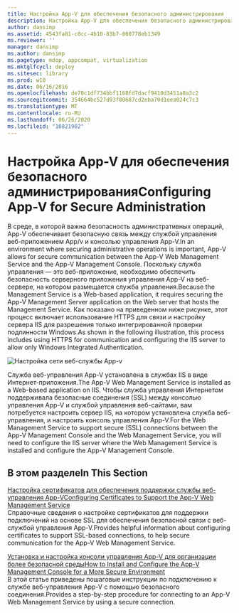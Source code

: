 ```yaml
---
title: Настройка App-V для обеспечения безопасного администрирования
description: Настройка App-V для обеспечения безопасного администрирования
author: dansimp
ms.assetid: 4543fa81-c8cc-4b10-83b7-060778eb1349
ms.reviewer: ''
manager: dansimp
ms.author: dansimp
ms.pagetype: mdop, appcompat, virtualization
ms.mktglfcycl: deploy
ms.sitesec: library
ms.prod: w10
ms.date: 06/16/2016
ms.openlocfilehash: de70c1df734bbf1168fd7dacf9410d3451a8a3c2
ms.sourcegitcommit: 354664bc527d93f80687cd2eba70d1eea024c7c3
ms.translationtype: MT
ms.contentlocale: ru-RU
ms.lasthandoff: 06/26/2020
ms.locfileid: "10821902"
---
```

# <span data-ttu-id="7ecea-103">Настройка App-V для обеспечения безопасного администрирования</span><span class="sxs-lookup"><span data-stu-id="7ecea-103">Configuring App-V for Secure Administration</span></span>


<span data-ttu-id="7ecea-104">В среде, в которой важна безопасность административных операций, App-V обеспечивает безопасную связь между службой управления веб-приложением App/v и консолью управления App-V.</span><span class="sxs-lookup"><span data-stu-id="7ecea-104">In an environment where securing administrative operations is important, App-V allows for secure communication between the App-V Web Management Service and the App-V Management Console.</span></span> <span data-ttu-id="7ecea-105">Поскольку служба управления — это веб-приложение, необходимо обеспечить безопасность серверного приложения управления App-V на веб-сервере, на котором размещается служба управления.</span><span class="sxs-lookup"><span data-stu-id="7ecea-105">Because the Management Service is a Web-based application, it requires securing the App-V Management Server application on the Web server that hosts the Management Service.</span></span> <span data-ttu-id="7ecea-106">Как показано на приведенном ниже рисунке, этот процесс включает использование HTTPS для связи и настройку сервера IIS для разрешения только интегрированной проверки подлинности Windows.</span><span class="sxs-lookup"><span data-stu-id="7ecea-106">As shown in the following illustration, this process includes using HTTPS for communication and configuring the IIS server to allow only Windows Integrated Authentication.</span></span>

![Настройка сети веб-службы App-v](images/appvmgmtwebservice.gif)

<span data-ttu-id="7ecea-108">Служба веб-управления App-V установлена в службах IIS в виде Интернет-приложения.</span><span class="sxs-lookup"><span data-stu-id="7ecea-108">The App-V Web Management Service is installed as a Web-based application on IIS.</span></span> <span data-ttu-id="7ecea-109">Чтобы служба управления Интернетом поддерживала безопасные соединения (SSL) между консолью управления App-V и службой управления веб-сайтами, вам потребуется настроить сервер IIS, на котором установлена служба веб-управления, и настроить консоль управления App-V.</span><span class="sxs-lookup"><span data-stu-id="7ecea-109">For the Web Management Service to support secure (SSL) connections between the App-V Management Console and the Web Management Service, you will need to configure the IIS server where the Web Management Service is installed and configure the App-V Management Console.</span></span>

## <span data-ttu-id="7ecea-110">В этом разделе</span><span class="sxs-lookup"><span data-stu-id="7ecea-110">In This Section</span></span>


<a href="" id="configuring-certificates-to-support-the-app-v-web-management-service"></a>[<span data-ttu-id="7ecea-111">Настройка сертификатов для обеспечения поддержки службы веб-управления App-V</span><span class="sxs-lookup"><span data-stu-id="7ecea-111">Configuring Certificates to Support the App-V Web Management Service</span></span>](configuring-certificates-to-support-the-app-v-web-management-service.md)  
<span data-ttu-id="7ecea-112">Справочные сведения о настройке сертификатов для поддержки подключений на основе SSL для обеспечения безопасной связи с веб-службой управления App-V.</span><span class="sxs-lookup"><span data-stu-id="7ecea-112">Provides helpful information about configuring certificates to support SSL-based connections, to help secure communication for the App-V Web Management Service.</span></span>

<a href="" id="how-to-install-and-configure-the-app-v-management-console-for-a-more-secure-environment"></a>[<span data-ttu-id="7ecea-113">Установка и настройка консоли управления App-V для организации более безопасной среды</span><span class="sxs-lookup"><span data-stu-id="7ecea-113">How to Install and Configure the App-V Management Console for a More Secure Environment</span></span>](how-to-install-and-configure-the-app-v-management-console-for-a-more-secure-environment.md)  
<span data-ttu-id="7ecea-114">В этой статье приведены пошаговые инструкции по подключению к службе веб-управления App-V с помощью безопасного соединения.</span><span class="sxs-lookup"><span data-stu-id="7ecea-114">Provides a step-by-step procedure for connecting to an App-V Web Management Service by using a secure connection.</span></span>

 

 






